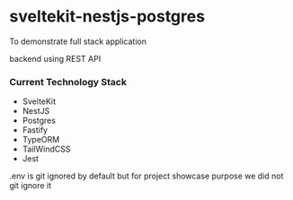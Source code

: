 # sveltekit-nestjs-postgres

To demonstrate full stack application

backend using REST API
 
### Current Technology Stack
* SvelteKit
* NestJS
* Postgres
* Fastify
* TypeORM
* TailWindCSS
* Jest

.env is git ignored by default but for project showcase purpose we did not git ignore it